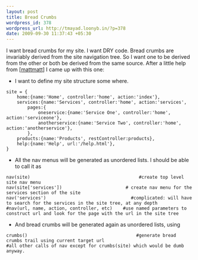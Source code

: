 ```yaml
--- 
layout: post
title: Bread Crumbs
wordpress_id: 378
wordpress_url: http://tmayad.loonyb.in/?p=378
date: 2009-09-30 11:37:43 +05:30
---
```


I want bread crumbs for my site. I want DRY code. Bread crumbs are
invariably derived from the site navigation tree. So I want one to be
derived from the other or both be derived from the same source. After a
little help from [[mattmatt](http://github.com/mattmatt/crumble)] I came
up with this one:

-   I want to define my site structure some where.

~~~~ {.sourceCode .python}
site = {
    home:{name:'Home', controller:'home', action:'index'},
    services:{name:'Services', controller:'home', action:'services',
        pages:{
            oneservice:{name:'Service One', controller:'home', action:'serviceone'},
            anotherservice:{name:'Service Two', controller:'home', action:'anotherservice'},
        },
    products:{name:'Products', restController:products},
    help:{name:'Help', url:'/help.html'},
}
~~~~

-   All the nav menus will be generated as unordered lists. I should be
    able to call it as

~~~~ {.sourceCode .python}
nav(site)                                         #create top level site nav menu
nav(site['services'])                        # create nav menu for the services section of the site
nav('services')                                #complicated: will have to search for the services in the site tree, at any depth
#nav(url, name, action, controller, etc)    #use named parameters to construct url and look for the page with the url in the site tree
~~~~

-   And bread crumbs will be generated again as unordered lists, using

~~~~ {.sourceCode .python}
crumbs()                                         #generate bread crumbs trail using current target url
#all other calls of nav except for crumbs(site) which would be dumb anyway.
~~~~
